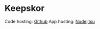 Keepskor
========

Code hosting: [Github](https://github.com/jasonmorganson/Keepskor)
App hosting: [Nodejitsu](http://keepskor.jit.su)

